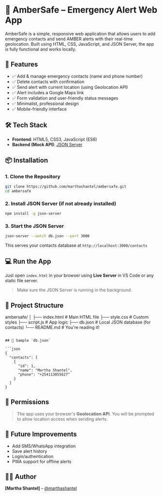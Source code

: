 # 📢 AmberSafe – Emergency Alert Web App

AmberSafe is a simple, responsive web application that allows users to add emergency contacts and send AMBER alerts with their real-time geolocation. Built using HTML, CSS, JavaScript, and JSON Server, the app is fully functional and works locally.

## 🚀 Features

- ✅ Add & manage emergency contacts (name and phone number)
- ✅ Delete contacts with confirmation
- ✅ Send alert with current location (using Geolocation API)
- ✅ Alert includes a Google Maps link
- ✅ Form validation and user-friendly status messages
- ✅ Minimalist, professional design
- ✅ Mobile-friendly interface

## 🛠️ Tech Stack

- **Frontend**: HTML5, CSS3, JavaScript (ES6)
- **Backend (Mock API)**: [JSON Server](https://github.com/typicode/json-server)

## 📦 Installation

### 1. Clone the Repository

```bash
git clone https://github.com/marthashantel/ambersafe.git
cd ambersafe
```

### 2. Install JSON Server (if not already installed)

```bash
npm install -g json-server
```

### 3. Start the JSON Server

```bash
json-server --watch db.json --port 3000
```

This serves your contacts database at `http://localhost:3000/contacts`

## 💻 Run the App

Just open `index.html` in your browser using **Live Server** in VS Code or any static file server.

> Make sure the JSON Server is running in the background.

## 📁 Project Structure


ambersafe/
│
├── index.html         # Main HTML file
├── style.css          # Custom styles
├── script.js          # App logic
├── db.json            # Local JSON database (for contacts)
└── README.md          # You're reading it!
```

## 🧪 Sample `db.json`

```json
{
  "contacts": [
    {
      "id": 1,
      "name": "Martha Shantel",
      "phone": "+254113055627"
    }
  ]
}
```

## 🔐 Permissions

> The app uses your browser's **Geolocation API**. You will be prompted to allow location access when sending alerts.


## 📌 Future Improvements

- Add SMS/WhatsApp integration
- Save alert history
- Login/authentication
- PWA support for offline alerts

## 🧑‍💻 Author

**[Martha Shantel]** – [@marthashantel](https://github.com/marthashantel)